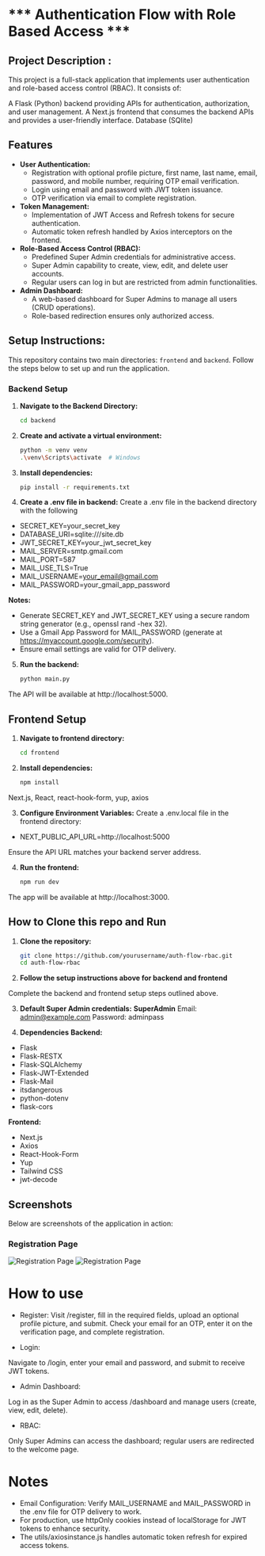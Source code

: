 # *** Authentication Flow with Role Based Access ***


## Project Description :
This project is a full-stack application that implements user authentication and role-based access control (RBAC). It consists of:

A Flask (Python) backend providing APIs for authentication, authorization, and user management.
A Next.js frontend that consumes the backend APIs and provides a user-friendly interface.
Database (SQlite)

## Features

- **User Authentication:**
  - Registration with optional profile picture, first name, last name, email, password, and mobile number, requiring OTP email verification.
  - Login using email and password with JWT token issuance.
  - OTP verification via email to complete registration.
- **Token Management:**
  - Implementation of JWT Access and Refresh tokens for secure authentication.
  - Automatic token refresh handled by Axios interceptors on the frontend.
- **Role-Based Access Control (RBAC):**
  - Predefined Super Admin credentials for administrative access.
  - Super Admin capability to create, view, edit, and delete user accounts.
  - Regular users can log in but are restricted from admin functionalities.
- **Admin Dashboard:**
  - A web-based dashboard for Super Admins to manage all users (CRUD operations).
  - Role-based redirection ensures only authorized access.

## Setup Instructions: 

This repository contains two main directories: `frontend` and `backend`. Follow the steps below to set up and run the application.

### Backend Setup

1. **Navigate to the Backend Directory:**
   ```bash
   cd backend

2. **Create and activate a virtual environment:**
   ```bash
   python -m venv venv 
   .\venv\Scripts\activate  # Windows

3. **Install dependencies:**
   ```bash
   pip install -r requirements.txt

4. **Create a .env file in backend:**
Create a .env file in the backend directory with the following

- SECRET_KEY=your_secret_key
- DATABASE_URI=sqlite:///site.db
- JWT_SECRET_KEY=your_jwt_secret_key
- MAIL_SERVER=smtp.gmail.com
- MAIL_PORT=587
- MAIL_USE_TLS=True
- MAIL_USERNAME=your_email@gmail.com
- MAIL_PASSWORD=your_gmail_app_password

**Notes:**
- Generate SECRET_KEY and JWT_SECRET_KEY using a secure random string generator (e.g., openssl rand -hex 32).
- Use a Gmail App Password for MAIL_PASSWORD (generate at https://myaccount.google.com/security).
- Ensure email settings are valid for OTP delivery.


5. **Run the backend:**
   ```bash
   python main.py

The API will be available at http://localhost:5000.


## Frontend Setup

1. **Navigate to frontend directory:**
   ```bash
   cd frontend

2. **Install dependencies:**
    ```bash
    npm install

Next.js, React, react-hook-form, yup, axios

3. **Configure Environment Variables:**
Create a .env.local file in the frontend directory:

 - NEXT_PUBLIC_API_URL=http://localhost:5000

Ensure the API URL matches your backend server address.

4. **Run the frontend:**
   ```bash
   npm run dev

The app will be available at http://localhost:3000.

## How to Clone this repo and Run

1. **Clone the repository:**
    ```bash
    git clone https://github.com/yourusername/auth-flow-rbac.git
    cd auth-flow-rbac

2. **Follow the setup instructions above for backend and frontend**
 
 Complete the backend and frontend setup steps outlined above.

3. **Default Super Admin credentials:**
  **SuperAdmin**
Email: admin@example.com
Password: adminpass

4. **Dependencies**
**Backend:**

- Flask
- Flask-RESTX
- Flask-SQLAlchemy
- Flask-JWT-Extended
- Flask-Mail
- itsdangerous
- python-dotenv
- flask-cors

**Frontend:**

- Next.js
- Axios
- React-Hook-Form
- Yup
- Tailwind CSS
- jwt-decode

## Screenshots

Below are screenshots of the application in action:

### Registration Page
![Registration Page](./screenshots/001_Registeration_page_design.png)
<img src="./screenshots/001_Registeration_page_design.png.png" alt="Registration Page">

# How to use 


- Register:
Visit /register, fill in the required fields, upload an optional profile picture, and submit.
Check your email for an OTP, enter it on the verification page, and complete registration.

- Login:

Navigate to /login, enter your email and password, and submit to receive JWT tokens.

- Admin Dashboard:

Log in as the Super Admin to access /dashboard and manage users (create, view, edit, delete).


- RBAC:

Only Super Admins can access the dashboard; regular users are redirected to the welcome page.


# Notes
- Email Configuration: Verify MAIL_USERNAME and MAIL_PASSWORD in the .env file for OTP delivery to work.
- For production, use httpOnly cookies instead of localStorage for JWT tokens to enhance security.
- The utils/axiosinstance.js handles automatic token refresh for expired access tokens.